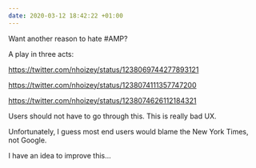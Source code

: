 ```yaml
---
date: 2020-03-12 18:42:22 +01:00
---
```


Want another reason to hate #AMP?

A play in three acts:

https://twitter.com/nhoizey/status/1238069744277893121

https://twitter.com/nhoizey/status/1238074111357747200

https://twitter.com/nhoizey/status/1238074626112184321

Users should not have to go through this. This is really bad UX.

Unfortunately, I guess most end users would blame the New York Times, not Google.

I have an idea to improve this…
